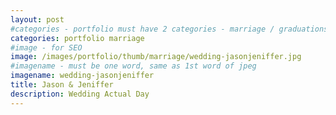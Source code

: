 ```yaml
---
layout: post
#categories - portfolio must have 2 categories - marriage / graduations / events
categories: portfolio marriage
#image - for SEO
image: /images/portfolio/thumb/marriage/wedding-jasonjeniffer.jpg
#imagename - must be one word, same as 1st word of jpeg
imagename: wedding-jasonjeniffer
title: Jason & Jeniffer
description: Wedding Actual Day
---
```

